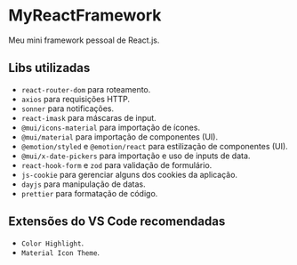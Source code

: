 # MyReactFramework

Meu mini framework pessoal de React.js.

## Libs utilizadas

* `react-router-dom` para roteamento.
* `axios` para requisições HTTP.
* `sonner` para notificações.
* `react-imask` para máscaras de input.
* `@mui/icons-material` para importação de ícones.
* `@mui/material` para importação de componentes (UI).
* `@emotion/styled` e `@emotion/react` para estilização de componentes (UI).
* `@mui/x-date-pickers` para importação e uso de inputs de data.
* `react-hook-form` e `zod` para validação de formulário.
* `js-cookie` para gerenciar alguns dos cookies da aplicação.
* `dayjs` para manipulação de datas.
* `prettier` para formatação de código.

## Extensões do VS Code recomendadas

* `Color Highlight`.
* `Material Icon Theme`.
